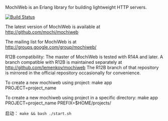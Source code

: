 MochiWeb is an Erlang library for building lightweight HTTP servers.

[![Build Status](https://secure.travis-ci.org/basho/mochiweb.png?branch=master)](http://travis-ci.org/basho/mochiweb)

The latest version of MochiWeb is available at http://github.com/mochi/mochiweb

The mailing list for MochiWeb is at http://groups.google.com/group/mochiweb/

R12B compatibility:
The master of MochiWeb is tested with R14A and later. A branch compatible
with R12B is maintained separately at http://github.com/lemenkov/mochiweb
The R12B branch of that repository is mirrored in the official repository
occasionally for convenience.

To create a new mochiweb using project:
   make app PROJECT=project_name

To create a new mochiweb using project in a specific directory:
   make app PROJECT=project_name PREFIX=$HOME/projects/


启动：
   `make && bash ./start.sh`  